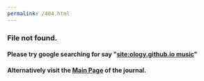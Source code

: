 ```yaml
---
permalink: /404.html
---
```


### File not found.

#### Please try google searching for say "[site:ology.github.io music](https://www.google.com/search?q=site%3Aology.github.io+music)"

#### Alternatively visit the [Main Page](https://ology.github.io/) of the journal.
